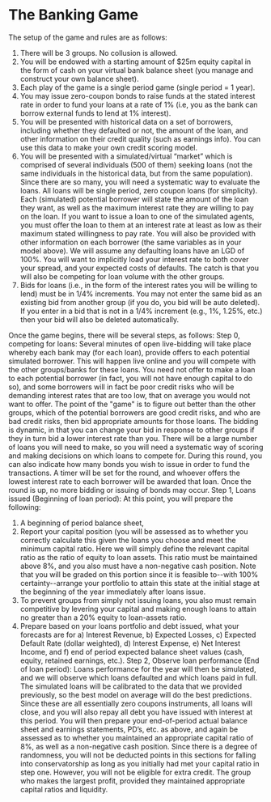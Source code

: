 # The Banking Game

The setup of the game and rules are as follows:
1) There will be 3 groups. No collusion is allowed.
2) You will be endowed with a starting amount of $25m equity capital in the form of cash on your virtual bank balance sheet (you manage and construct your own balance sheet).
3) Each play of the game is a single period game (single period = 1 year).
4) You may issue zero-coupon bonds to raise funds at the stated interest rate in order to fund your loans at a rate of 1% (i.e, you as the bank can borrow external funds to lend at 1% interest).
5) You will be presented with historical data on a set of borrowers, including whether they defaulted or not, the amount of the loan, and other information on their credit quality (such as earnings info). You can use this data to make your own credit scoring model. 
6) You will be presented with a simulated/virtual “market” which is comprised of several individuals (500 of them) seeking loans (not the same individuals in the historical data, but from the same population). Since there are so many, you will need a systematic way to evaluate the loans. All loans will be single period, zero coupon loans (for simplicity). Each (simulated) potential borrower will state the amount of the loan they want, as well as the maximum interest rate they are willing to pay on the loan. If you want to issue a loan to one of the simulated agents, you must offer the loan to them at an interest rate at least as low as their maximum stated willingness to pay rate. You will also be provided with other information on each borrower (the same variables as in your model above). We will assume any defaulting loans have an LGD of 100%. You will want to implicitly load your interest rate to both cover your spread, and your expected costs of defaults. The catch is that you will also be competing for loan volume with the other groups.
7) Bids for loans (i.e., in the form of the interest rates you will be willing to lend) must be in 1/4% increments. You may not enter the same bid as an existing bid from another group (if you do, you bid will be auto deleted). If you enter in a bid that is not in a 1/4% increment (e.g., 1%, 1.25%, etc.) then your bid will also be deleted automatically.

Once the game begins, there will be several steps, as follows:
Step 0, competing for loans: Several minutes of open live-bidding will take place whereby each bank may (for each loan), provide offers to each potential simulated borrower. This will happen live online and you will compete with the other groups/banks for these loans. You need not offer to make a loan to each potential borrower (in fact, you will not have enough capital to do so), and some borrowers will in fact be poor credit risks who will be demanding interest rates that are too low, that on average you would not want to offer. 
The point of the "game" is to figure out better than the other groups, which of the potential borrowers are good credit risks, and who are bad credit risks, then bid appropriate amounts for those loans. The bidding is dynamic, in that you can change your bid in response to other groups if they in turn bid a lower interest rate than you. 
There will be a large number of loans you will need to make, so you will need a systematic way of scoring and making decisions on which loans to compete for.
During this round, you can also indicate how many bonds you wish to issue in order to fund the transactions. A timer will be set for the round, and whoever offers the lowest interest rate to each borrower will be awarded that loan. Once the round is up, no more bidding or issuing of bonds may occur. 
Step 1, Loans issued (Beginning of loan period): At this point, you will prepare the following:
1)	A beginning of period balance sheet, 
2)	Report your capital position (you will be assessed as to whether you correctly calculate this given the loans you choose and meet the minimum capital ratio. Here we will simply define the relevant capital ratio as the ratio of equity to loan assets. This ratio must be maintained above 8%, and you also must have a non-negative cash position. Note that you will be graded on this portion since it is feasible to--with 100% certainty--arrange your portfolio to attain this state at the initial stage at the beginning of the year immediately after loans issue.  
3)	To prevent groups from simply not issuing loans, you also must remain competitive by levering your capital and making enough loans to attain no greater than a 20% equity to loan-assets ratio.
4)	Prepare based on your loans portfolio and debt issued, what your forecasts are for a) Interest Revenue, b) Expected Losses, c) Expected Default Rate (dollar weighted), d) Interest Expense, e) Net Interest Income, and f) end of period expected balance sheet values (cash, equity, retained earnings, etc.).
Step 2, Observe loan performance (End of loan period): Loans performance for the year will then be simulated, and we will observe which loans defaulted and which loans paid in full. The simulated loans will be calibrated to the data that we provided previously, so the best model on average will do the best predictions. Since these are all essentially zero coupons instruments, all loans will close, and you will also repay all debt you have issued with interest at this period. You will then prepare your end-of-period actual balance sheet and earnings statements, PD’s, etc. as above, and again be assessed as to whether you maintained an appropriate capital ratio of 8%, as well as a non-negative cash position. Since there is a degree of randomness, you will not be deducted points in this sections for falling into conservatorship as long as you initially had met your capital ratio in step one. However, you will not be eligible for extra credit. The group who makes the largest profit, provided they maintained appropriate capital ratios and liquidity.












